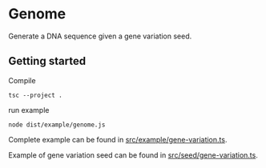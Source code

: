 # Genome

Generate a DNA sequence given a gene variation seed.

## Getting started

Compile
```
tsc --project .
```

run example
```
node dist/example/genome.js
```

Complete example can be found in [src/example/gene-variation.ts](src/example/gene-variation.ts).

Example of gene variation seed can be found in [src/seed/gene-variation.ts](src/seed/gene-variation.ts).
